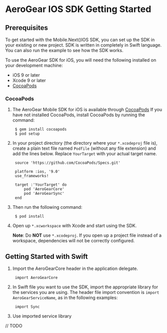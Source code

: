 # AeroGear IOS SDK Getting Started

## Prerequisites

To get started with the Mobile.Next()IOS SDK, you can set up the SDK in your existing or new project. SDK is written in completely in Swift language. You can also run the example to see how the SDK works.

To use the AeroGear SDK for iOS, you will need the following installed on your development machine:

* iOS 9 or later
* Xcode 9 or later
* [CocoaPods](https://cocoapods.org/)

### CocoaPods

1. The AeroGear Mobile SDK for iOS is available through [CocoaPods](http://cocoapods.org)
If you have not installed CocoaPods, install CocoaPods by running the command:

        $ gem install cocoapods
        $ pod setup

1. In your project directory (the directory where your `*.xcodeproj` file is), create a plain text file named `Podfile` (without any file extension) and add the lines below. Replace `YourTarget` with your actual target name.

        source 'https://github.com/CocoaPods/Specs.git'
        
        platform :ios, '9.0'
        use_frameworks!
        
        target :'YourTarget' do
            pod 'AeroGearCore'
            pod 'AeroGearSync'
        end
        
1. Then run the following command:
    
        $ pod install

1. Open up `*.xcworkspace` with Xcode and start using the SDK.

    **Note**: Do **NOT** use `*.xcodeproj`. If you open up a project file instead of a workspace, dependencies will not be correctly configured.

## Getting Started with Swift

1. Import the AeroGearCore header in the application delegate.

        import AeroGearCore

1. In Swift file you want to use the SDK, import the appropriate library for the services you are using. The header file import convention is `import AeroGearServiceName`, as in the following examples:

        import Sync

        
1. Use imported service library

// TODO
